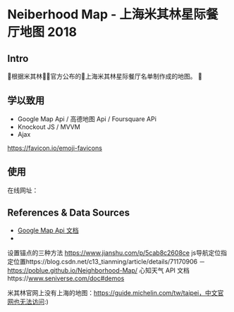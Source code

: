 # Neiberhood Map - 上海米其林星际餐厅地图 2018

## Intro

根据米其林官方公布的上海米其林星际餐厅名单制作成的地图。


## 学以致用

- Google Map Api / 高德地图 Api / Foursquare APi
- Knockout JS / MVVM
- Ajax

https://favicon.io/emoji-favicons


## 使用

在线网址：


## References & Data Sources

- [Google Map Api 文档](https://developers.google.com/maps/documentation/javascript/)
- 
设置锚点的三种方法 https://www.jianshu.com/p/5cab8c2608ce
js导航定位指定位置https://blog.csdn.net/c13_tianming/article/details/71170906
－ https://poblue.github.io/Neighborhood-Map/
心知天气 API 文档https://www.seniverse.com/doc#demos


米其林官网上没有上海的地图：https://guide.michelin.com/tw/taipei，中文官网也无法访问:)
